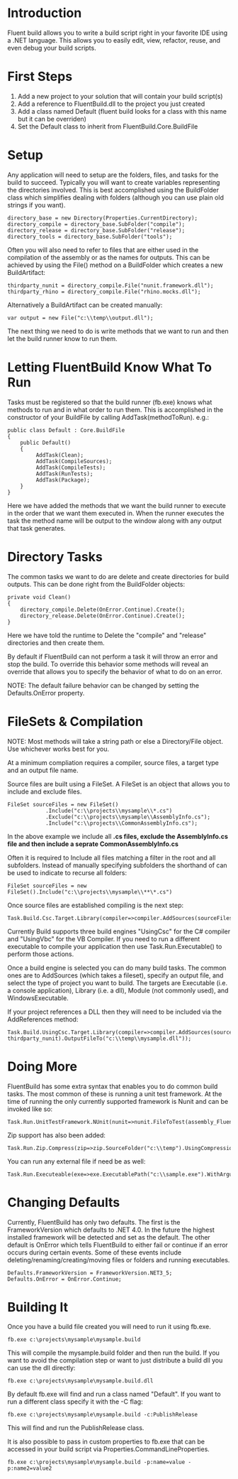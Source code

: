 # Introduction #

Fluent build allows you to write a build script right in your favorite IDE using a .NET language. This allows you to easily edit, view, refactor, reuse, and even debug your build scripts.

# First Steps #

  1. Add a new project to your solution that will contain your build script(s)
  1. Add a reference to FluentBuild.dll to the project you just created
  1. Add a class named Default (fluent build looks for a class with this name but it can be overriden)
  1. Set the Default class to inherit from FluentBuild.Core.BuildFile

# Setup #

Any application will need to setup are the folders, files, and tasks for the build to succeed. Typically you will want to create variables representing the directories involved. This is best accomplished using the BuildFolder class which simplifies dealing with folders (although you can use plain old strings if you want).

```
directory_base = new Directory(Properties.CurrentDirectory);
directory_compile = directory_base.SubFolder("compile");
directory_release = directory_base.SubFolder("release");
directory_tools = directory_base.SubFolder("tools");
```

Often you will also need to refer to files that are either used in the compilation of the assembly or as the names for outputs. This can be achieved by using the File() method on a BuildFolder which creates a new BuildArtifact:

```
thirdparty_nunit = directory_compile.File("nunit.framework.dll");
thirdparty_rhino = directory_compile.File("rhino.mocks.dll");
```

Alternatively a BuildArtifact can be created manually:

```
var output = new File("c:\\temp\\output.dll");
```

The next thing we need to do is write methods that we want to run and then let the build runner know to run them.

# Letting FluentBuild Know What To Run #

Tasks must be registered so that the build runner (fb.exe) knows what methods to run and in what order to run them. This is accomplished in the constructor of your BuildFile by calling AddTask(methodToRun). e.g.:

```
public class Default : Core.BuildFile
{
    public Default()
    {
         AddTask(Clean);
         AddTask(CompileSources);
         AddTask(CompileTests);
         AddTask(RunTests);
         AddTask(Package);
    }
}
```

Here we have added the methods that we want the build runner to execute in the order that we want them executed in. When the runner executes the task the method name will be output to the window along with any output that task generates.

# Directory Tasks #
The common tasks we want to do are delete and create directories for build outputs. This can be done right from the BuildFolder objects:

```
private void Clean()
{
    directory_compile.Delete(OnError.Continue).Create();
    directory_release.Delete(OnError.Continue).Create();
}
```

Here we have told the runtime to Delete the "compile" and "release" directories and then create them.

By default if FluentBuild can not perform a task it will throw an error and stop the build. To override this behavior some methods will reveal an override that allows you to specify the behavior of what to do on an error.

NOTE: The default failure behavior can be changed by setting the Defaults.OnError property.

# FileSets & Compilation #
NOTE: Most methods will take a string path or else a Directory/File object. Use whichever works best for you.

At a minimum compliation requires a compiler, source files, a target type and an output file name.

Source files are built using a FileSet. A FileSet is an object that allows you to include and exclude files.

```
FileSet sourceFiles = new FileSet()
			.Include("c:\\projects\\mysample\\*.cs")
			.Exclude("c:\\projects\\mysample\\AssemblyInfo.cs");
			.Include("c:\\projects\\CommonAssemblyInfo.cs");
```

In the above example we include all **.cs files, exclude the AssemblyInfo.cs file and then include a seprate CommonAssemblyInfo.cs**

Often it is required to Include all files matching a filter in the root and all subfolders.
Instead of manually specifying subfolders the shorthand of  can be used to indicate to recurse all folders:

```
FileSet sourceFiles = new FileSet().Include("c:\\projects\\mysample\\**\*.cs")
```

Once source files are established compiling is the next step:

```
Task.Build.Csc.Target.Library(compiler=>compiler.AddSources(sourceFiles).Target.Library.OutputFileTo("c:\\temp\\mysample.dll"));
```

Currently Build supports three build engines "UsingCsc" for the C# compiler and "UsingVbc" for the VB Compiler. If you need to run a different executable to compile your application then use Task.Run.Executable() to perform those actions.

Once a build engine is selected you can do many build tasks. The common ones are to AddSources (which takes a fileset), specify an output file, and select the type
of project you want to build. The targets are Executable (i.e. a console application), Library (i.e. a dll), Module (not commonly used), and WindowsExecutable.

If your project references a DLL then they will need to be included via the AddReferences method:

```
Task.Build.UsingCsc.Target.Library(compiler=>compiler.AddSources(sourceFiles).AddRefences(thirdparty_rhino, thirdparty_nunit).OutputFileTo("c:\\temp\\mysample.dll"));
```


# Doing More #
FluentBuild has some extra syntax that enables you to do common build tasks. The most common of these is running a unit test framework.
At the time of running the only currently supported framework is Nunit and can be invoked like so:

```
Task.Run.UnitTestFramework.NUnit(nunit=>nunit.FileToTest(assembly_FluentBuild.ToString()));
```

Zip support has also been added:

```
Task.Run.Zip.Compress(zip=>zip.SourceFolder("c:\\temp").UsingCompressionLevel.Six.To("myproject.zip"));
```

You can run any external file if need be as well:

```
Task.Run.Executeable(exe=>exe.ExecutablePath("c:\\sample.exe").WithArguments("/c:test"));
```

# Changing Defaults #
Currently, FluentBuild has only two defaults. The first is the FrameworkVersion which defaults to .NET 4.0. In the future the highest installed framework will be detected and set as the default. The other default is OnError which tells FluentBuild to either fail or continue if an error occurs during certain events. Some of these events include deleting/renaming/creating/moving files or folders and running executables.

```
Defaults.FrameworkVersion = FrameworkVersion.NET3_5;
Defaults.OnError = OnError.Continue;
```

# Building It #

Once you have a build file created you will need to run it using fb.exe.
```
fb.exe c:\projects\mysample\mysample.build 
```
This will compile the mysample.build folder and then run the build. If you want to avoid the compilation step or want to just distribute a build dll you can use the dll directly:
```
fb.exe c:\projects\mysample\mysample.build.dll
```
By default fb.exe will find and run a class named "Default". If you want to run a different class specify it with the -C flag:
```
fb.exe c:\projects\mysample\mysample.build -c:PublishRelease 
```
This will find and run the PublishRelease class.

It is also possible to pass in custom properties to fb.exe that can be accessed in your build script via Properties.CommandLineProperties.
```
fb.exe c:\projects\mysample\mysample.build -p:name=value -p:name2=value2
```